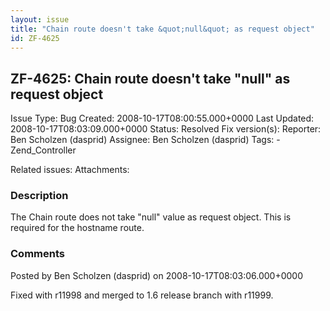 ```yaml
---
layout: issue
title: "Chain route doesn't take &quot;null&quot; as request object"
id: ZF-4625
---
```


ZF-4625: Chain route doesn't take "null" as request object
----------------------------------------------------------

 Issue Type: Bug Created: 2008-10-17T08:00:55.000+0000 Last Updated: 2008-10-17T08:03:09.000+0000 Status: Resolved Fix version(s): 
 Reporter:  Ben Scholzen (dasprid)  Assignee:  Ben Scholzen (dasprid)  Tags: - Zend\_Controller
 
 Related issues: 
 Attachments: 
### Description

The Chain route does not take "null" value as request object. This is required for the hostname route.

 

 

### Comments

Posted by Ben Scholzen (dasprid) on 2008-10-17T08:03:06.000+0000

Fixed with r11998 and merged to 1.6 release branch with r11999.

 

 